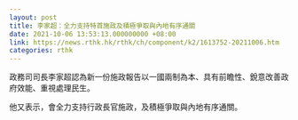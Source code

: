 ```yaml
---
layout: post
title: 李家超：全力支持特首施政及積極爭取與內地有序通關
date: 2021-10-06 13:53:13.000000000 +08:00
link: https://news.rthk.hk/rthk/ch/component/k2/1613752-20211006.htm
categories: rthk
---
```


政務司司長李家超認為新一份施政報告以一國兩制為本、具有前瞻性、銳意改善政府效能、重視處理民生。

他又表示，會全力支持行政長官施政，及積極爭取與內地有序通關。
